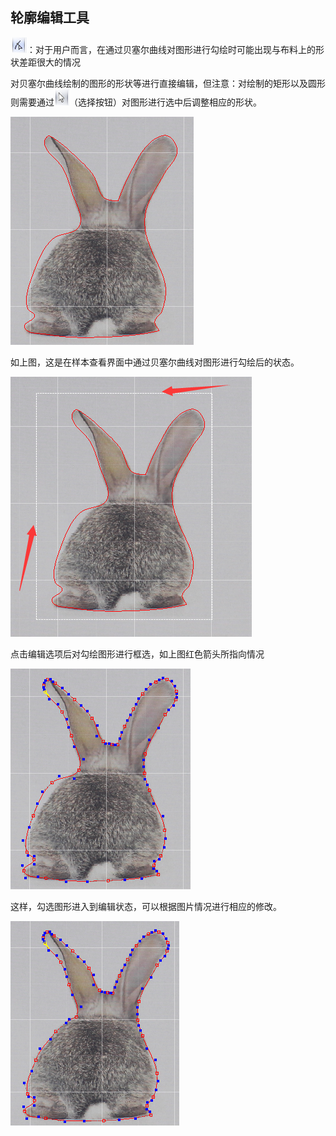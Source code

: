 ## 轮廓编辑工具

![](/assets/轮廓编辑工具.png)：对于用户而言，在通过贝塞尔曲线对图形进行勾绘时可能出现与布料上的形状差距很大的情况

对贝塞尔曲线绘制的图形的形状等进行直接编辑，但注意：对绘制的矩形以及圆形则需要通过![](/assets/选择按钮.png)（选择按钮）对图形进行选中后调整相应的形状。

![](/assets/勾选图形效果不好.png)

如上图，这是在样本查看界面中通过贝塞尔曲线对图形进行勾绘后的状态。

![](/assets/编辑选中状态.png)

点击编辑选项后对勾绘图形进行框选，如上图红色箭头所指向情况

![](/assets/编辑状态.png)

这样，勾选图形进入到编辑状态，可以根据图片情况进行相应的修改。

![](/assets/编辑后的状态.png)











